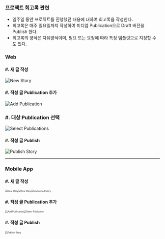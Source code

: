 ### 프로젝트 회고록 관련

- 일주일 동안 프로젝트를 진행했던 내용에 대하여 회고록을 작성한다.
- 회고록은 매주 일요일까지 작성하여 미디엄 Publication으로 Draft 버전을 Publish 한다.
- 회고록의 양식은 자유양식이며, 필요 또는 요청에 따라 특정 템플릿으로 지정할 수도 있다.

### Web

#### #. 새 글 작성

![New Story](/Users/cro/dev/ioxio/too-k-ta-k/02.review/assets/new-story.png)

#### #. 작성 글 Publication 추가

![Add Publication](/Users/cro/dev/ioxio/too-k-ta-k/02.review/assets/add-publication.png)

### #. 대상 Publication 선택

![Select Publications](/Users/cro/dev/ioxio/too-k-ta-k/02.review/assets/selection-publication.png)

#### #. 작성 글 Publish

![Publish Story](/Users/cro/dev/ioxio/too-k-ta-k/02.review/assets/publish-now.png)

---

### Mobile App

#### #. 새 글 작성

<img src="/Users/cro/dev/ioxio/too-k-ta-k/02.review/assets/mobile-app.jpeg" alt="New Story" style="zoom:50%;" /><img src="/Users/cro/dev/ioxio/too-k-ta-k/02.review/assets/mobile-new-story.jpeg" alt="New Story" style="zoom:50%;" /><img src="/Users/cro/dev/ioxio/too-k-ta-k/02.review/assets/mobile-complete-story.jpeg" alt="Completed Story" style="zoom:50%;" />

#### #. 작성 글 Publication 추가

<img src="/Users/cro/dev/ioxio/too-k-ta-k/02.review/assets/mobile-add-publication.jpeg" alt="Add Publication" style="zoom:50%;" /><img src="/Users/cro/dev/ioxio/too-k-ta-k/02.review/assets/mobile-selection-publication.jpeg" alt="Select Publication" style="zoom:50%;" />

#### #. 작성 글 Publish

<img src="/Users/cro/dev/ioxio/too-k-ta-k/02.review/assets/mobile-publish-now.jpeg" alt="Publish Story" style="zoom:50%;" align="left" />